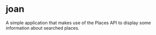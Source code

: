 # joan
A simple application that makes use of the Places API to display some information about searched places.
